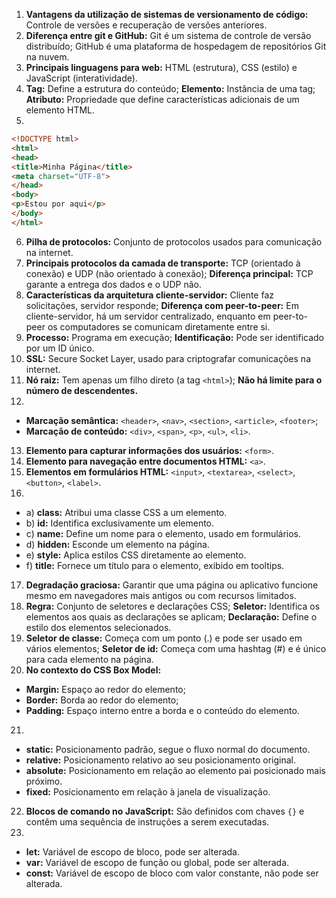 1) **Vantagens da utilização de sistemas de versionamento de código:** Controle de versões e recuperação de versões anteriores.
2) **Diferença entre git e GitHub:** Git é um sistema de controle de versão distribuído; GitHub é uma plataforma de hospedagem de repositórios Git na nuvem.
3) **Principais linguagens para web:** HTML (estrutura), CSS (estilo) e JavaScript (interatividade).
4) **Tag:** Define a estrutura do conteúdo; **Elemento:** Instância de uma tag; **Atributo:** Propriedade que define características adicionais de um elemento HTML.
5) 
```html
<!DOCTYPE html>
<html>
<head>
<title>Minha Página</title>
<meta charset="UTF-8">
</head>
<body>
<p>Estou por aqui</p>
</body>
</html>
```
6) **Pilha de protocolos:** Conjunto de protocolos usados para comunicação na internet.
7) **Principais protocolos da camada de transporte:** TCP (orientado à conexão) e UDP (não orientado à conexão); **Diferença principal:** TCP garante a entrega dos dados e o UDP não.
8) **Características da arquitetura cliente-servidor:** Cliente faz solicitações, servidor responde; **Diferença com peer-to-peer:** Em cliente-servidor, há um servidor centralizado, enquanto em peer-to-peer os computadores se comunicam diretamente entre si.
9) **Processo:** Programa em execução; **Identificação:** Pode ser identificado por um ID único.
10) **SSL:** Secure Socket Layer, usado para criptografar comunicações na internet.
11) **Nó raiz:** Tem apenas um filho direto (a tag `<html>`); **Não há limite para o número de descendentes.**
12) 
   - **Marcação semântica:** `<header>`, `<nav>`, `<section>`, `<article>`, `<footer>`;
   - **Marcação de conteúdo:** `<div>`, `<span>`, `<p>`, `<ul>`, `<li>`.
13) **Elemento para capturar informações dos usuários:** `<form>`.
14) **Elemento para navegação entre documentos HTML:** `<a>`.
15) **Elementos em formulários HTML:** `<input>`, `<textarea>`, `<select>`, `<button>`, `<label>`.
16) 
   - a) **class:** Atribui uma classe CSS a um elemento.
   - b) **id:** Identifica exclusivamente um elemento.
   - c) **name:** Define um nome para o elemento, usado em formulários.
   - d) **hidden:** Esconde um elemento na página.
   - e) **style:** Aplica estilos CSS diretamente ao elemento.
   - f) **title:** Fornece um título para o elemento, exibido em tooltips.
17) **Degradação graciosa:** Garantir que uma página ou aplicativo funcione mesmo em navegadores mais antigos ou com recursos limitados.
18) **Regra:** Conjunto de seletores e declarações CSS; **Seletor:** Identifica os elementos aos quais as declarações se aplicam; **Declaração:** Define o estilo dos elementos selecionados.
19) **Seletor de classe:** Começa com um ponto (.) e pode ser usado em vários elementos; **Seletor de id:** Começa com uma hashtag (#) e é único para cada elemento na página.
20) **No contexto do CSS Box Model:** 
   - **Margin:** Espaço ao redor do elemento;
   - **Border:** Borda ao redor do elemento;
   - **Padding:** Espaço interno entre a borda e o conteúdo do elemento.
21) 
   - **static:** Posicionamento padrão, segue o fluxo normal do documento.
   - **relative:** Posicionamento relativo ao seu posicionamento original.
   - **absolute:** Posicionamento em relação ao elemento pai posicionado mais próximo.
   - **fixed:** Posicionamento em relação à janela de visualização.
22) **Blocos de comando no JavaScript:** São definidos com chaves `{}` e contêm uma sequência de instruções a serem executadas.
23) 
   - **let:** Variável de escopo de bloco, pode ser alterada.
   - **var:** Variável de escopo de função ou global, pode ser alterada.
   - **const:** Variável de escopo de bloco com valor constante, não pode ser alterada.
